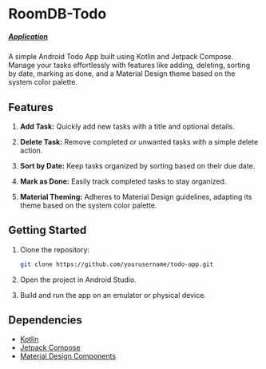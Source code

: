 # RoomDB-Todo
##### [Application](App.apk)
A simple Android Todo App built using Kotlin and Jetpack Compose. Manage your tasks effortlessly with features like adding, deleting, sorting by date, marking as done, and a Material Design theme based on the system color palette.

## Features

1. **Add Task:** Quickly add new tasks with a title and optional details.
   
2. **Delete Task:** Remove completed or unwanted tasks with a simple delete action.
   
3. **Sort by Date:** Keep tasks organized by sorting based on their due date.
   
4. **Mark as Done:** Easily track completed tasks to stay organized.
   
5. **Material Theming:** Adheres to Material Design guidelines, adapting its theme based on the system color palette.

## Getting Started

1. Clone the repository:

    ```bash
    git clone https://github.com/yourusername/todo-app.git
    ```

2. Open the project in Android Studio.

3. Build and run the app on an emulator or physical device.

## Dependencies

- [Kotlin](https://kotlinlang.org/)
- [Jetpack Compose](https://developer.android.com/jetpack/compose)
- [Material Design Components](https://material.io/develop/android/docs/getting-started)
